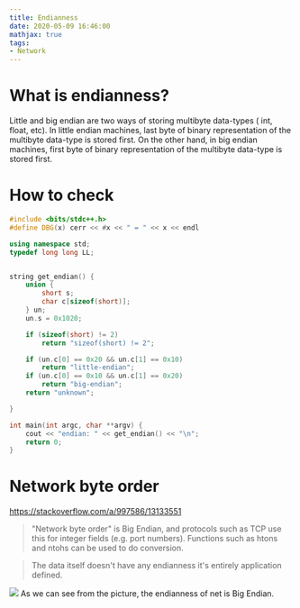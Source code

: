 ```yaml
---
title: Endianness
date: 2020-05-09 16:46:00
mathjax: true
tags:
- Network
---
```


# What is endianness?
Little and big endian are two ways of storing multibyte data-types ( int, float, etc). In little endian machines, last byte of binary representation of the multibyte data-type is stored first. On the other hand, in big endian machines, first byte of binary representation of the multibyte data-type is stored first.

# How to check
```cpp
#include <bits/stdc++.h>
#define DBG(x) cerr << #x << " = " << x << endl

using namespace std;
typedef long long LL;


string get_endian() {
    union {
        short s;
        char c[sizeof(short)];
    } un;
    un.s = 0x1020;

    if (sizeof(short) != 2)
        return "sizeof(short) != 2";

    if (un.c[0] == 0x20 && un.c[1] == 0x10)
        return "little-endian";
    if (un.c[0] == 0x10 && un.c[1] == 0x20)
        return "big-endian";
    return "unknown";

}

int main(int argc, char **argv) {
    cout << "endian: " << get_endian() << "\n";
    return 0;
}

```

# Network byte order
https://stackoverflow.com/a/997586/13133551
>"Network byte order" is Big Endian, and protocols such as TCP use this for integer fields (e.g. port numbers). Functions such as htons and ntohs can be used to do conversion.

>The data itself doesn't have any endianness it's entirely application defined.

![](https://img2020.cnblogs.com/blog/1224734/202005/1224734-20200509164613286-1013916493.png)
As we can see from the picture, the endianness of net is Big Endian.